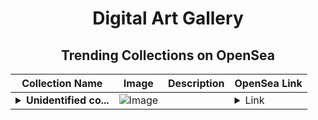<div align="center">

# Digital Art Gallery

## Trending Collections on OpenSea

| Collection Name                       | Image                                                                                     | Description                       | OpenSea Link                                                                                          |
|---------------------------------------|-------------------------------------------------------------------------------------------|-----------------------------------|--------------------------------------------------------------------------------------------------------|
| **<details><summary>Unidentified co...</summary>Unidentified contract 75311431-4725-48cb-a5b1-9777ca6e71a6</details>** | ![Image](https://i.seadn.io/s/raw/files/e9acf51ddce687ccf33c485e916aec1b.jpg?w=500&auto=format?w=200&auto=format) |  | <details><summary>Link</summary>[Unidentified contract 75311431-4725-48cb-a5b1-9777ca6e71a6](https://opensea.io/collection/unidentified-contract-75311431-4725-48cb-a5b1-9777)</details> |

</div>